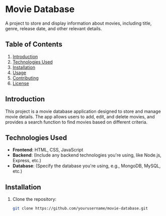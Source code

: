 # Movie Database

A project to store and display information about movies, including title, genre, release date, and other relevant details.

## Table of Contents
1. [Introduction](#introduction)
2. [Technologies Used](#technologies-used)
3. [Installation](#installation)
4. [Usage](#usage)
5. [Contributing](#contributing)
6. [License](#license)

## Introduction

This project is a movie database application designed to store and manage movie details. The app allows users to add, edit, and delete movies, and provides a search function to find movies based on different criteria.

## Technologies Used

- **Frontend**: HTML, CSS, JavaScript
- **Backend**: (Include any backend technologies you're using, like Node.js, Express, etc.)
- **Database**: (Specify the database you're using, e.g., MongoDB, MySQL, etc.)

## Installation

1. Clone the repository:
   ```bash
   git clone https://github.com/yourusername/movie-database.git
